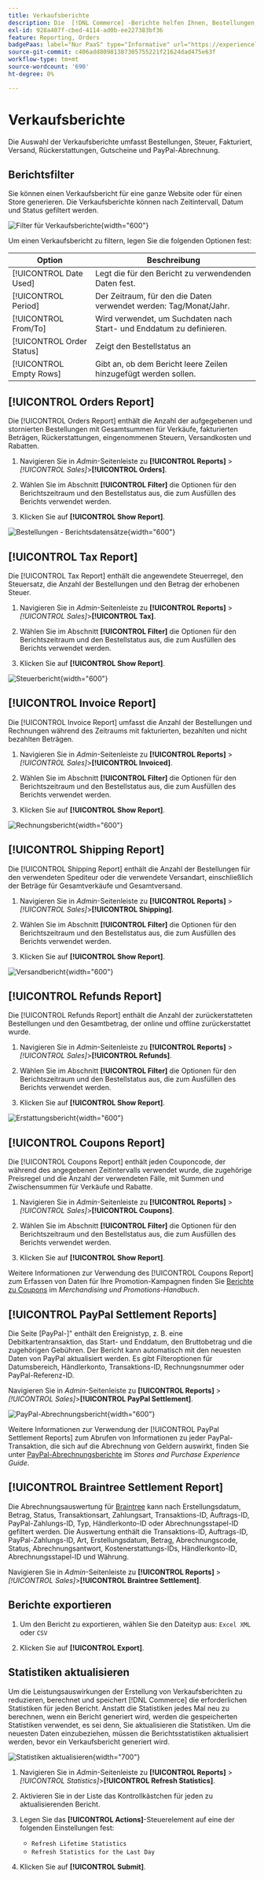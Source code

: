 ```yaml
---
title: Verkaufsberichte
description: Die  [!DNL Commerce] -Berichte helfen Ihnen, Bestellungen, Steuern, Rechnungen, Versand, Rückerstattungen, Gutscheine und PayPal-Abrechnungen zu verfolgen.
exl-id: 928a407f-cbed-4114-ad0b-ee227383bf36
feature: Reporting, Orders
badgePaas: label="Nur PaaS" type="Informative" url="https://experienceleague.adobe.com/de/docs/commerce/user-guides/product-solutions" tooltip="Gilt nur für Adobe Commerce in Cloud-Projekten (von Adobe verwaltete PaaS-Infrastruktur) und lokale Projekte."
source-git-commit: c406add80981387305755221f21624dad475e63f
workflow-type: tm+mt
source-wordcount: '690'
ht-degree: 0%

---
```


# Verkaufsberichte

Die Auswahl der Verkaufsberichte umfasst Bestellungen, Steuer, Fakturiert, Versand, Rückerstattungen, Gutscheine und PayPal-Abrechnung.

## Berichtsfilter

Sie können einen Verkaufsbericht für eine ganze Website oder für einen Store generieren. Die Verkaufsberichte können nach Zeitintervall, Datum und Status gefiltert werden.

![Filter für Verkaufsberichte](./assets/tax-report.png){width="600"}

Um einen Verkaufsbericht zu filtern, legen Sie die folgenden Optionen fest:

| Option | Beschreibung |
|--- |--- |
| [!UICONTROL Date Used] | Legt die für den Bericht zu verwendenden Daten fest. |
| [!UICONTROL Period] | Der Zeitraum, für den die Daten verwendet werden: Tag/Monat/Jahr. |
| [!UICONTROL From/To] | Wird verwendet, um Suchdaten nach Start- und Enddatum zu definieren. |
| [!UICONTROL Order Status] | Zeigt den Bestellstatus an |
| [!UICONTROL Empty Rows] | Gibt an, ob dem Bericht leere Zeilen hinzugefügt werden sollen. |

## [!UICONTROL Orders Report]

Die [!UICONTROL Orders Report] enthält die Anzahl der aufgegebenen und stornierten Bestellungen mit Gesamtsummen für Verkäufe, fakturierten Beträgen, Rückerstattungen, eingenommenen Steuern, Versandkosten und Rabatten.

1. Navigieren Sie in _Admin_-Seitenleiste zu **[!UICONTROL Reports]** > _[!UICONTROL Sales]_>**[!UICONTROL Orders]**.

1. Wählen Sie im Abschnitt **[!UICONTROL Filter]** die Optionen für den Berichtszeitraum und den Bestellstatus aus, die zum Ausfüllen des Berichts verwendet werden.

1. Klicken Sie auf **[!UICONTROL Show Report]**.

![Bestellungen - Berichtsdatensätze](./assets/order-report-records.png){width="600"}

## [!UICONTROL Tax Report]

Die [!UICONTROL Tax Report] enthält die angewendete Steuerregel, den Steuersatz, die Anzahl der Bestellungen und den Betrag der erhobenen Steuer.

1. Navigieren Sie in _Admin_-Seitenleiste zu **[!UICONTROL Reports]** > _[!UICONTROL Sales]_>**[!UICONTROL Tax]**.

1. Wählen Sie im Abschnitt **[!UICONTROL Filter]** die Optionen für den Berichtszeitraum und den Bestellstatus aus, die zum Ausfüllen des Berichts verwendet werden.


1. Klicken Sie auf **[!UICONTROL Show Report]**.

![Steuerbericht](./assets/tax-report-records.png){width="600"}

## [!UICONTROL Invoice Report]

Die [!UICONTROL Invoice Report] umfasst die Anzahl der Bestellungen und Rechnungen während des Zeitraums mit fakturierten, bezahlten und nicht bezahlten Beträgen.

1. Navigieren Sie in _Admin_-Seitenleiste zu **[!UICONTROL Reports]** > _[!UICONTROL Sales]_>**[!UICONTROL Invoiced]**.

1. Wählen Sie im Abschnitt **[!UICONTROL Filter]** die Optionen für den Berichtszeitraum und den Bestellstatus aus, die zum Ausfüllen des Berichts verwendet werden.

1. Klicken Sie auf **[!UICONTROL Show Report]**.

![Rechnungsbericht](./assets/sales-invoiced.png){width="600"}

## [!UICONTROL Shipping Report]

Die [!UICONTROL Shipping Report] enthält die Anzahl der Bestellungen für den verwendeten Spediteur oder die verwendete Versandart, einschließlich der Beträge für Gesamtverkäufe und Gesamtversand.

1. Navigieren Sie in _Admin_-Seitenleiste zu **[!UICONTROL Reports]** > _[!UICONTROL Sales]_>**[!UICONTROL Shipping]**.

1. Wählen Sie im Abschnitt **[!UICONTROL Filter]** die Optionen für den Berichtszeitraum und den Bestellstatus aus, die zum Ausfüllen des Berichts verwendet werden.

1. Klicken Sie auf **[!UICONTROL Show Report]**.

![Versandbericht](./assets/shipping.png){width="600"}

## [!UICONTROL Refunds Report]

Die [!UICONTROL Refunds Report] enthält die Anzahl der zurückerstatteten Bestellungen und den Gesamtbetrag, der online und offline zurückerstattet wurde.

1. Navigieren Sie in _Admin_-Seitenleiste zu **[!UICONTROL Reports]** > _[!UICONTROL Sales]_>**[!UICONTROL Refunds]**.

1. Wählen Sie im Abschnitt **[!UICONTROL Filter]** die Optionen für den Berichtszeitraum und den Bestellstatus aus, die zum Ausfüllen des Berichts verwendet werden.

1. Klicken Sie auf **[!UICONTROL Show Report]**.

![Erstattungsbericht](./assets/sales-refunds.png){width="600"}

## [!UICONTROL Coupons Report]

Die [!UICONTROL Coupons Report] enthält jeden Couponcode, der während des angegebenen Zeitintervalls verwendet wurde, die zugehörige Preisregel und die Anzahl der verwendeten Fälle, mit Summen und Zwischensummen für Verkäufe und Rabatte.

1. Navigieren Sie in _Admin_-Seitenleiste zu **[!UICONTROL Reports]** > _[!UICONTROL Sales]_>**[!UICONTROL Coupons]**.

1. Wählen Sie im Abschnitt **[!UICONTROL Filter]** die Optionen für den Berichtszeitraum und den Bestellstatus aus, die zum Ausfüllen des Berichts verwendet werden.

1. Klicken Sie auf **[!UICONTROL Show Report]**.

Weitere Informationen zur Verwendung des [!UICONTROL Coupons Report] zum Erfassen von Daten für Ihre Promotion-Kampagnen finden Sie [Berichte zu Coupons](../merchandising-promotions/price-rules-cart-coupon.md#coupons-report) im _Merchandising und Promotions-Handbuch_.

<!--- ![Coupons Report](./assets/sales-coupons.png) need coupon data  -->

## [!UICONTROL PayPal Settlement Reports]

Die Seite [PayPal-]&quot; enthält den Ereignistyp, z. B. eine Debitkartentransaktion, das Start- und Enddatum, den Bruttobetrag und die zugehörigen Gebühren. Der Bericht kann automatisch mit den neuesten Daten von PayPal aktualisiert werden. Es gibt Filteroptionen für Datumsbereich, Händlerkonto, Transaktions-ID, Rechnungsnummer oder PayPal-Referenz-ID.

Navigieren Sie in _Admin_-Seitenleiste zu **[!UICONTROL Reports]** > _[!UICONTROL Sales]_>**[!UICONTROL PayPal Settlement]**.

![PayPal-Abrechnungsbericht](./assets/reports-sales-paypal-settlement.png){width="600"}

Weitere Informationen zur Verwendung der [!UICONTROL PayPal Settlement Reports] zum Abrufen von Informationen zu jeder PayPal-Transaktion, die sich auf die Abrechnung von Geldern auswirkt, finden Sie unter [PayPal-Abrechnungsberichte](../stores-purchase/paypal-settlement-reports.md) im _Stores and Purchase Experience Guide_.

## [!UICONTROL Braintree Settlement Report]

Die Abrechnungsauswertung für [Braintree](../stores-purchase/braintree.md) kann nach Erstellungsdatum, Betrag, Status, Transaktionsart, Zahlungsart, Transaktions-ID, Auftrags-ID, PayPal-Zahlungs-ID, Typ, Händlerkonto-ID oder Abrechnungsstapel-ID gefiltert werden. Die Auswertung enthält die Transaktions-ID, Auftrags-ID, PayPal-Zahlungs-ID, Art, Erstellungsdatum, Betrag, Abrechnungscode, Status, Abrechnungsantwort, Kostenerstattungs-IDs, Händlerkonto-ID, Abrechnungsstapel-ID und Währung.

Navigieren Sie in _Admin_-Seitenleiste zu **[!UICONTROL Reports]** > _[!UICONTROL Sales]_>**[!UICONTROL Braintree Settlement]**.

<!--- ![Braintree Settlement Report](./assets/braintree-settlement.png) need a Braintree connection to update report screen -->

## Berichte exportieren

1. Um den Bericht zu exportieren, wählen Sie den Dateityp aus: `Excel XML` oder `CSV`

1. Klicken Sie auf **[!UICONTROL Export]**.

## Statistiken aktualisieren

Um die Leistungsauswirkungen der Erstellung von Verkaufsberichten zu reduzieren, berechnet und speichert [!DNL Commerce] die erforderlichen Statistiken für jeden Bericht. Anstatt die Statistiken jedes Mal neu zu berechnen, wenn ein Bericht generiert wird, werden die gespeicherten Statistiken verwendet, es sei denn, Sie aktualisieren die Statistiken. Um die neuesten Daten einzubeziehen, müssen die Berichtsstatistiken aktualisiert werden, bevor ein Verkaufsbericht generiert wird.

![Statistiken aktualisieren](./assets/refresh-stats.png){width="700"}

1. Navigieren Sie in _Admin_-Seitenleiste zu **[!UICONTROL Reports]** > _[!UICONTROL Statistics]_>**[!UICONTROL Refresh Statistics]**.

1. Aktivieren Sie in der Liste das Kontrollkästchen für jeden zu aktualisierenden Bericht.

1. Legen Sie das **[!UICONTROL Actions]**-Steuerelement auf eine der folgenden Einstellungen fest:

   - `Refresh Lifetime Statistics`
   - `Refresh Statistics for the Last Day`

1. Klicken Sie auf **[!UICONTROL Submit]**.
